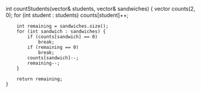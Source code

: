 int countStudents(vector<int>& students, vector<int>& sandwiches) {
          vector<int> counts(2, 0);
        for (int student : students)
            counts[student]++;

        int remaining = sandwiches.size();
        for (int sandwich : sandwiches) {
            if (counts[sandwich] == 0)
                break;
            if (remaining == 0)
                break;
            counts[sandwich]--;
            remaining--;
        }

        return remaining;
    }
